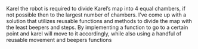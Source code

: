 Karel the robot is required to divide 
Karel’s map into 4 equal chambers, if not possible then to the 
largest number of chambers. I’ve come up with a solution that 
utilizes reusable functions and methods to divide the map 
with the least beepers and steps. 
By implementing a function to go to a certain point and karel 
will move to it accordingly, while also using a handful of 
reusable movement and beepers functions 
